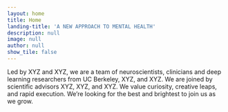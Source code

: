 ```yaml
---
layout: home
title: Home
landing-title: 'A NEW APPROACH TO MENTAL HEALTH'
description: null
image: null
author: null
show_tile: false
---
```


<p>Led by XYZ and XYZ, we are a team of neuroscientists, clinicians and deep learning researchers from UC Berkeley, XYZ, and XYZ. We are joined by scientific advisors XYZ, XYZ, and XYZ.
We value curiosity, creative leaps, and rapid execution. We’re looking for the best and brightest to join us as we grow.</p>



